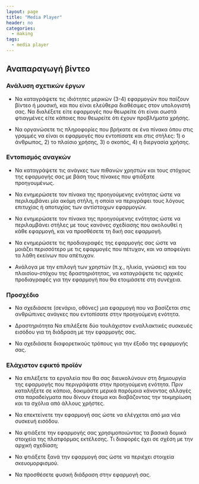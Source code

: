 ```yaml
---
layout: page
title: "Media Player"
header: no
categories:
  - making
tags:
  - media player
---
```


## Αναπαραγωγή βίντεο

### Ανάλυση σχετικών έργων

* Να καταγράψετε τις ιδιότητες μερικών (3-4) εφαρμογών που παίζουν βίντεο ή μουσική, και που είναι ελεύθερα διαθέσιμες στον υπολογιστή σας. Να διαλέξετε είτε εφαρμογές που θεωρείτε ότι είναι σωστά φτιαγμένες είτε κάποιες που θεωρείτε ότι έχουν προβλήματα χρήσης.

* Να οργανώσετε τις πληροφορίες που βρήκατε σε ένα πίνακα όπου στις γραμμές να είναι οι εφαρμογές που εντοπίσατε και στις στήλες: 1) ο άνθρωπος, 2) το πλαίσιο χρήσης, 3) ο σκοπός, 4) η διεργασία χρήσης.

### Εντοπισμός αναγκών

* Να καταγράψετε τις ανάγκες των πιθανών χρηστών και τους στόχους της εφαρμογής σας με βάση τους πίνακες που φτιάξατε προηγουμένως.

* Να ενημερώσετε τον πίνακα της προηγούμενης ενότητας ώστε να περιλαμβάνει μία ακόμη στήλη, η οποία να περιγράφει τους λόγους επιτυχίας ή αποτυχίας των αντίστοιχων εφαρμογών.

* Να ενημερώσετε τον πίνακα της προηγούμενης ενότητας ώστε να περιλαμβάνει στήλες με τους κανόνες σχεδίασης που ακολουθεί η κάθε εφαρμογή, και να προσθέσετε τη δική σας εφαρμογή.

* Να ενημερώσετε τις προδιαγραφές της εφαρμογής σας ώστε να μοιάζει περισσότερο με τις εφαρμογές που πέτυχαν, και να αποφεύγει τα λάθη εκείνων που απέτυχαν.

* Ανάλογα με την επιλογή των χρηστών (π.χ., ηλικία, γνώσεις) και του πλαισίου-στόχου της δραστηριότητας, να καταγράψετε τις αρχικές προδιαγραφές για την εφαρμογή που θα ετοιμάσετε στη συνέχεια.

### Προσχέδιο

* Να σχεδιάσετε (σενάριο, οθόνες) μια εφαρμογή που να βασίζεται στις ανθρώπινες ανάγκες που εντοπίσατε στην προηγούμενη ενότητα.

* Δραστηριότητα
Να επιλέξετε δύο τουλάχιστον εναλλακτικές συσκευές εισόδου για τη διάδραση με την εφαρμογής σας.

* Να σχεδιάσετε διαφορετικούς τρόπους για την έξοδο της εφαρμογής σας.

### Ελάχιστον εφικτό προϊόν

* Να επιλέξετε τα εργαλεία που θα σας διευκολύνουν στη δημιουργία της εφαρμογής που περιγράψατε στην προηγούμενη ενότητα. Πριν καταλήξετε σε κάποιο, δοκιμάστε μερικά παρόμοια κάνοντας αλλαγές στα παραδείγματα που δίνουν έτοιμα και διαβάζοντας την τεκμηρίωση και τα σχόλια από άλλους χρήστες.

* Να επεκτείνετε την εφαρμογή σας ώστε να ελέγχεται από μια νέα συσκευή εισόδου.

* Να φτιάξετε την εφαρμογής σας χρησιμοποιώντας τα βασικά δομικά στοιχεία της πλατφόρμας εκτέλεσης. Τι διαφορές έχει σε σχέση με την αρχική σχεδίαση;

* Να φτιάξετε ξανά την εφαρμογή σας ώστε να περιέχει στοιχεία σκευομορφισμού.

* Να προσθέσετε φυσική διάδραση στην εφαρμογή σας.
